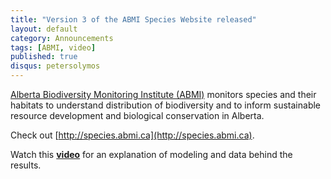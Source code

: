 ```yaml
---
title: "Version 3 of the ABMI Species Website released"
layout: default
category: Announcements
tags: [ABMI, video]
published: true
disqus: petersolymos
---
```


[Alberta Biodiversity Monitoring Institute (ABMI)](http://www.abmi.ca) monitors species and their habitats to understand distribution of biodiversity and to inform sustainable resource development and biological conservation in Alberta. 

Check out [http://species.abmi.ca](http://species.abmi.ca).

Watch this <a href='https://vimeo.com/89455686'><strong>video</strong></a> for an explanation of modeling and data behind the results.


